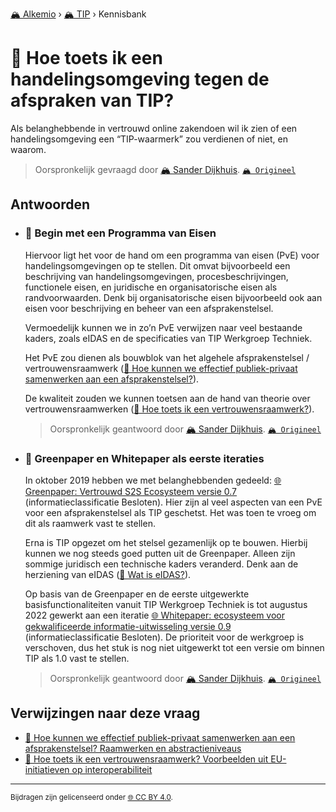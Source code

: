 [🏔️ Alkemio](https://welcome.alkem.io/) › [🏔️ TIP](https://alkem.io/tip/dashboard) › Kennisbank
# 📄 Hoe toets ik een handelingsomgeving tegen de afspraken van TIP?
Als belanghebbende in vertrouwd online zakendoen wil ik zien of een handelingsomgeving een “TIP-waarmerk” zou verdienen of niet, en waarom.
> Oorspronkelijk gevraagd door [🏔️ Sander Dijkhuis](https://alkem.io/user/sander-dijkhuis-3912). [`🏔️ Origineel`](https://alkem.io/tip/collaboration/hoetoetsikeenhan-831)

## Antwoorden
- ### <a id="beginmeteenprogra-2384"></a> 📌 Begin met een Programma van Eisen
  Hiervoor ligt het voor de hand om een programma van eisen (PvE) voor handelingsomgevingen op te stellen. Dit omvat bijvoorbeeld een beschrijving van handelingsomgevingen, procesbeschrijvingen, functionele eisen, en juridische en organisatorische eisen als randvoorwaarden. Denk bij organisatorische eisen bijvoorbeeld ook aan eisen voor beschrijving en beheer van een afsprakenstelsel.
  
  Vermoedelijk kunnen we in zo’n PvE verwijzen naar veel bestaande kaders, zoals eIDAS en de specificaties van TIP Werkgroep Techniek.
  
  Het PvE zou dienen als bouwblok van het algehele afsprakenstelsel / vertrouwensraamwerk ([📄 Hoe kunnen we effectief publiek-privaat samenwerken aan een afsprakenstelsel?](hoekunnenweeffect-1138.md)).
  
  De kwaliteit zouden we kunnen toetsen aan de hand van theorie over vertrouwensraamwerken ([📄 Hoe toets ik een vertrouwensraamwerk?](tiptoetsingskader-3432.md)).

  
  > Oorspronkelijk geantwoord door [🏔️ Sander Dijkhuis](https://alkem.io/tip/collaboration/hoetoetsikeenhan-831/posts/beginmeteenprogra-2384). [`🏔️ Origineel`](https://alkem.io/tip/collaboration/hoetoetsikeenhan-831/posts/beginmeteenprogra-2384)

- ### <a id="greenpaperenwhitep-3814"></a> 📌 Greenpaper en Whitepaper als eerste iteraties
  In oktober 2019 hebben we met belanghebbenden gedeeld: [🌐 Greenpaper: Vertrouwd S2S Ecosysteem versie 0.7](https://dedigicampus.sharepoint.com/sites/Missie3Overheidalssterkedatapartner/Gedeelde%20documenten/Forms/AllItems.aspx?ga=1\&id=%2Fsites%2FMissie3Overheidalssterkedatapartner%2FGedeelde%20documenten%2FGeneral%2FTIP%2F5%2E%20Werkgroep%20Techniek%2F1%2E%20Algemeen%2F20191017%20Green%20paper%20Qualified%20Ecoystem%20v0%2E7%5B23189%5D%2Epdf\&viewid=1b7d3a00%2De999%2D408c%2Da9fd%2Dcf05b40b7211\&parent=%2Fsites%2FMissie3Overheidalssterkedatapartner%2FGedeelde%20documenten%2FGeneral%2FTIP%2F5%2E%20Werkgroep%20Techniek%2F1%2E%20Algemeen) (informatieclassificatie Besloten). Hier zijn al veel aspecten van een PvE voor een afsprakenstelsel als TIP geschetst. Het was toen te vroeg om dit als raamwerk vast te stellen.
  
  Erna is TIP opgezet om het stelsel gezamenlijk op te bouwen. Hierbij kunnen we nog steeds goed putten uit de Greenpaper. Alleen zijn sommige juridisch een technische kaders veranderd. Denk aan de herziening van eIDAS ([📄 Wat is eIDAS?](watiseidas-4062.md)).
  
  Op basis van de Greenpaper en de eerste uitgewerkte basisfunctionaliteiten vanuit TIP Werkgroep Techniek is tot augustus 2022 gewerkt aan een iteratie [🌐 Whitepaper: ecosysteem voor gekwalificeerde informatie-uitwisseling versie 0.9](https://dedigicampus.sharepoint.com/sites/Missie3Overheidalssterkedatapartner/Gedeelde%20documenten/Forms/AllItems.aspx?ga=1\&id=%2Fsites%2FMissie3Overheidalssterkedatapartner%2FGedeelde%20documenten%2FGeneral%2FTIP%2F6%2E%20Werkgroep%20Kennis%2FDocumenten%2F20220805%5FWhitepaper%20%2D%20ecosysteem%20voor%20gekwalificeerde%20informatie%2Duitwisseling%20%28v0%2E9%29%2Epdf\&viewid=1b7d3a00%2De999%2D408c%2Da9fd%2Dcf05b40b7211\&parent=%2Fsites%2FMissie3Overheidalssterkedatapartner%2FGedeelde%20documenten%2FGeneral%2FTIP%2F6%2E%20Werkgroep%20Kennis%2FDocumenten) (informatieclassificatie Besloten). De prioriteit voor de werkgroep is verschoven, dus het stuk is nog niet uitgewerkt tot een versie om binnen TIP als 1.0 vast te stellen.

  
  > Oorspronkelijk geantwoord door [🏔️ Sander Dijkhuis](https://alkem.io/tip/collaboration/hoetoetsikeenhan-831/posts/greenpaperenwhitep-3814). [`🏔️ Origineel`](https://alkem.io/tip/collaboration/hoetoetsikeenhan-831/posts/greenpaperenwhitep-3814)

## Verwijzingen naar deze vraag
- [📌 Hoe kunnen we effectief publiek-privaat samenwerken aan een afsprakenstelsel? Raamwerken en abstractieniveaus](hoekunnenweeffect-1138.md#raamwerkenenabstra-6127)
- [📌 Hoe toets ik een vertrouwensraamwerk? Voorbeelden uit EU-initiatieven op interoperabiliteit](tiptoetsingskader-3432.md#voorbeeldenuiteu-i-7828)
* * *
<small>Bijdragen zijn gelicenseerd onder [🌐 CC BY 4.0](https://creativecommons.org/licenses/by/4.0/deed.nl).</small>
